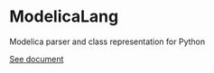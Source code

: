 # ModelicaLang

Modelica parser and class representation for Python

[See document](https://ijknabla.github.io/ModelicaLanguageForPython/)

